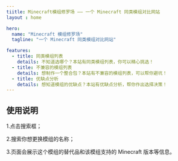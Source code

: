```yaml
---
tiitle: Minecraft模组修罗场 —— 一个 Minecraft 同类模组对比网站
layout : home

hero:
  name: "Minecraft 模组修罗场"
  tagline: "一个 Minecraft 同类模组对比网站"

features:
  - title: 同类模组列表
    details: 不知道选哪个？本站有同类模组列表，你可以精心挑选！
  - title: 不兼容的模组列表
    details: 想制作一个整合包？本站有不兼容的模组列表，可以帮你避坑！
  - title: 优缺点分析
    details: 想知道模组的优缺点？本站有优缺点分析，帮你作出选择决策！
---
```


## 使用说明

1.点击搜索框；

2.搜索你想更换模组的名称；

3.页面会展示这个模组的替代品和该模组支持的 Minecraft 版本等信息。

<Giscus />
